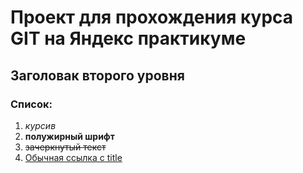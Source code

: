 # Проект для прохождения курса GIT на Яндекс практикуме  
## Заголовак второго уровня  
### Список:  
1. *курсив*
2. **полужирный шрифт**  
3. ~~зачеркнутый текст~~  
4. [Обычная ссылка с title](https://www.google.com "Сайт Google")  


